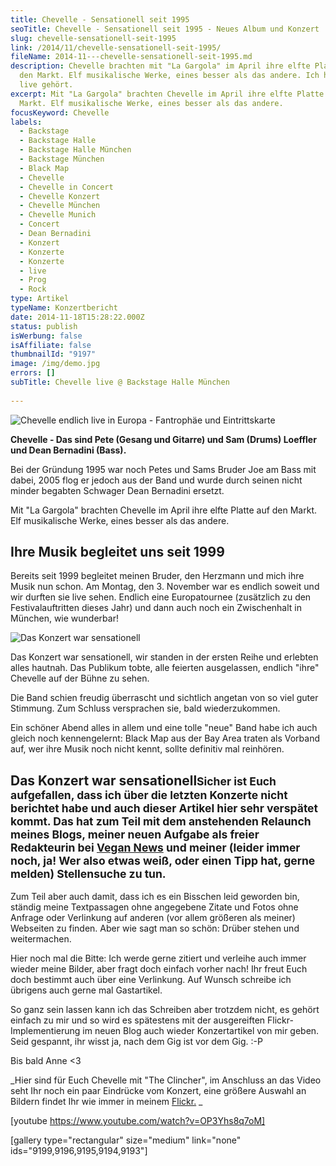 ```yaml
---
title: Chevelle - Sensationell seit 1995
seoTitle: Chevelle - Sensationell seit 1995 - Neues Album und Konzert
slug: chevelle-sensationell-seit-1995
link: /2014/11/chevelle-sensationell-seit-1995/
fileName: 2014-11---chevelle-sensationell-seit-1995.md
description: Chevelle brachten mit "La Gargola" im April ihre elfte Platte auf
  den Markt. Elf musikalische Werke, eines besser als das andere. Ich habe sie
  live gehört.
excerpt: Mit "La Gargola" brachten Chevelle im April ihre elfte Platte auf den
  Markt. Elf musikalische Werke, eines besser als das andere.
focusKeyword: Chevelle
labels:
  - Backstage
  - Backstage Halle
  - Backstage Halle München
  - Backstage München
  - Black Map
  - Chevelle
  - Chevelle in Concert
  - Chevelle Konzert
  - Chevelle München
  - Chevelle Munich
  - Concert
  - Dean Bernadini
  - Konzert
  - Konzerte
  - Konzerte
  - live
  - Prog
  - Rock
type: Artikel
typeName: Konzertbericht
date: 2014-11-18T15:28:22.000Z
status: publish
isWerbung: false
isAffiliate: false
thumbnailId: "9197"
image: /img/demo.jpg
errors: []
subTitle: Chevelle live @ Backstage Halle München
  
---
```


![Chevelle endlich live in Europa - Fantrophäe und Eintrittskarte](http://cardamonchai.com/wp-content/uploads/2014/11/unbenannt-2-640x427.jpg "[ ](https://www.flickr.com/photos/99929697@N07/)  Chevelle endlich live in Europa - Fantrophäe und Eintrittskarte")

**Chevelle - Das sind Pete (Gesang und Gitarre) und Sam (Drums) Loeffler und
Dean Bernadini (Bass).**

Bei der Gründung 1995 war noch Petes und Sams Bruder Joe am Bass mit dabei, 2005
flog er jedoch aus der Band und wurde durch seinen nicht minder begabten
Schwager Dean Bernadini ersetzt.

Mit "La Gargola" brachten Chevelle im April ihre elfte Platte auf den Markt. Elf
musikalische Werke, eines besser als das andere.

## Ihre Musik begleitet uns seit 1999

Bereits seit 1999 begleitet meinen Bruder, den Herzmann und mich ihre Musik nun
schon. Am Montag, den 3. November war es endlich soweit und wir durften sie live
sehen. Endlich eine Europatournee (zusätzlich zu den Festivalauftritten dieses
Jahr) und dann auch noch ein Zwischenhalt in München, wie wunderbar!

![Das Konzert war sensationell](http://cardamonchai.com/wp-content/uploads/2014/11/img_2546-640x853.jpg "[ ](https://www.flickr.com/photos/99929697@N07/)  Das Konzert war sensationell")

Das Konzert war sensationell, wir standen in der ersten Reihe und erlebten alles
hautnah. Das Publikum tobte, alle feierten ausgelassen, endlich "ihre" Chevelle
auf der Bühne zu sehen.

Die Band schien freudig überrascht und sichtlich angetan von so viel guter
Stimmung. Zum Schluss versprachen sie, bald wiederzukommen.

Ein schöner Abend alles in allem und eine tolle "neue" Band habe ich auch gleich
noch kennengelernt: Black Map aus der Bay Area traten als Vorband auf, wer ihre
Musik noch nicht kennt, sollte definitiv mal reinhören.

## Das Konzert war sensationell<small>Sicher ist Euch aufgefallen, dass ich über die letzten Konzerte nicht berichtet habe und auch dieser Artikel hier sehr verspätet kommt. Das hat zum Teil mit dem anstehenden Relaunch meines Blogs, meiner neuen Aufgabe als freier Redakteurin bei [Vegan News](http://www.vegan-news.de) und meiner (leider immer noch, ja! Wer also etwas weiß, oder einen Tipp hat, gerne melden) Stellensuche zu tun.</small>

Zum Teil aber auch damit, dass ich es ein Bisschen leid geworden bin, ständig
meine Textpassagen ohne angegebene Zitate und Fotos ohne Anfrage oder Verlinkung
auf anderen (vor allem größeren als meiner) Webseiten zu finden. Aber wie sagt
man so schön: Drüber stehen und weitermachen.

Hier noch mal die Bitte: Ich werde gerne zitiert und verleihe auch immer wieder
meine Bilder, aber fragt doch einfach vorher nach! Ihr freut Euch doch bestimmt
auch über eine Verlinkung. Auf Wunsch schreibe ich übrigens auch gerne mal
Gastartikel.

So ganz sein lassen kann ich das Schreiben aber trotzdem nicht, es gehört
einfach zu mir und so wird es spätestens mit der ausgereiften
Flickr-Implementierung im neuen Blog auch wieder Konzertartikel von mir geben.
Seid gespannt, ihr wisst ja, nach dem Gig ist vor dem Gig. :-P

Bis bald Anne &lt;3

_Hier sind für Euch Chevelle mit "The Clincher", im Anschluss an das Video seht
Ihr noch ein paar Eindrücke vom Konzert, eine größere Auswahl an Bildern findet
Ihr wie immer in meinem [Flickr.](https://www.flickr.com/photos/99929697@N07/) _

[youtube https://www.youtube.com/watch?v=OP3Yhs8q7oM]

[gallery type="rectangular" size="medium" link="none"
ids="9199,9196,9195,9194,9193"]

&nbsp;

  